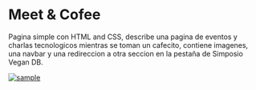 # Meet & Cofee


Pagina simple con HTML and CSS, describe una pagina de eventos y charlas tecnologicos mientras se toman un cafecito, contiene imagenes, una navbar y una redireccion a otra seccion en la pestaña de Simposio Vegan DB.

<a href="https://danielecn.github.io/Meet-and-Coffee/"><img src="https://i.ibb.co/mTc02Nq/sample.png" alt="sample" border="0" /></a>
